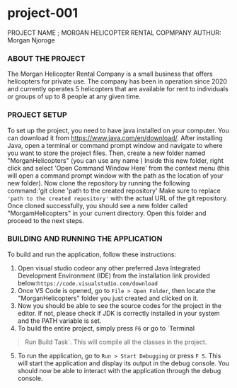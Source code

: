 # project-001
PROJECT NAME ; MORGAN HELICOPTER RENTAL COPMPANY
AUTHUR: Morgan Njoroge
### ABOUT THE PROJECT ###
The Morgan Helicopter Rental Company is a small business that offers helicopters for private
use. The company has been in operation since 2020 and currently operates 5 helicopters
that are available for rent to individuals or groups of up to 8 people at any given time.
### PROJECT SETUP ###
To set up the project, you need to have java installed on your computer. You can download it
from https://www.java.com/en/download/. After installing Java, open a terminal
or command prompt window and navigate to where you want to store the project files. Then, create a
new folder named "MorganHelicopters" (you can use any name )
Inside this new folder, right click and select 'Open Command Window Here' from the context menu
(this will open a command prompt window with the path as the location of your new folder).
Now clone the repository by running the following command:'git clone 'path to the created repository'
Make sure to replace `'path to the created repository'` with the actual URL of the git repository.
Once cloned successfully, you should see a new folder called "MorgamHelicopters"
in your current directory. Open this folder and proceed to the next steps.
### BUILDING AND RUNNING THE APPLICATION ###
To build and run the application, follow these instructions:
1. Open visual studio codeor any other preferred Java Integrated Development Environment (IDE)
from the installation link provided below:`https://code.visualstudio.com/download`
2. Once VS Code is opened, go to `File > Open Folder`, then locate the
"MorganHelicopters" folder you just created and clicked on it.
3. Now you should be able to see the source codes for the project in the editor. If
not, please check if JDK is correctly installed in your system and the PATH variable is set.
4. To build the entire project, simply press `F6` or go to `Terminal
> Run Build Task`. This will compile all the classes in the project.
5. To run the application, go to `Run > Start Debugging` or press `F
5`. This will start the application and display its output in the debug console.
You should now be able to interact with the application through the debug console.</s>
<!DOCTYPE html PUBLIC "-//W3C//DTD XHTML 1.
### LIVE SITE GITHUB PAGES LINK ###
`https://github.com/Njokinjoroge/project-001`

### copyright and license ###


